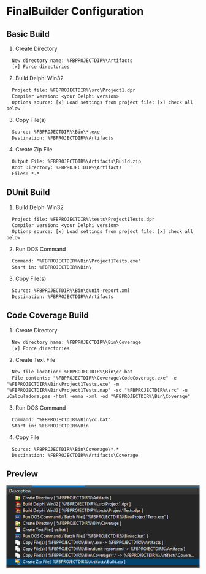 # FinalBuilder Configuration

## Basic Build

1. Create Directory

```
  New directory name: %FBPROJECTDIR%\Artifacts
  [x] Force directories
```

2. Build Delphi Win32

```
  Project file: %FBPROJECTDIR%\src\Project1.dpr
  Compiler version: <your Delphi version>
  Options source: [x] Load settings from project file: [x] check all below 
```

3. Copy File(s)

```
  Source: %FBPROJECTDIR%\Bin\*.exe
  Destination: %FBPROJECTDIR%\Artifacts
```

4. Create Zip File

```
  Output File: %FBPROJECTDIR%\Artifacts\Build.zip 
  Root Directory: %FBPROJECTDIR%\Artifacts
  Files: *.*
```

## DUnit Build

1. Build Delphi Win32

```
  Project file: %FBPROJECTDIR%\tests\Project1Tests.dpr 
  Compiler version: <your Delphi version>
  Options source: [x] Load settings from project file: [x] check all below 
```

2. Run DOS Command

```
  Command: "%FBPROJECTDIR%\Bin\Project1Tests.exe" 
  Start in: %FBPROJECTDIR%\Bin\
```

3. Copy File(s)

```
  Source: %FBPROJECTDIR%\Bin\dunit-report.xml
  Destination: %FBPROJECTDIR%\Artifacts
```

## Code Coverage Build

1. Create Directory

```
  New directory name: %FBPROJECTDIR%\Bin\Coverage
  [x] Force directories
```

2. Create Text File

```
  New file location: %FBPROJECTDIR%\Bin\cc.bat
  File contents: "%FBPROJECTDIR%\Coverage\CodeCoverage.exe" -e "%FBPROJECTDIR%\Bin\Project1Tests.exe" -m "%FBPROJECTDIR%\Bin\Project1Tests.map" -sd "%FBPROJECTDIR%\src" -u uCalculadora.pas -html -emma -xml -od "%FBPROJECTDIR%\Bin\Coverage"
```

3. Run DOS Command

```
  Command: "%FBPROJECTDIR%\Bin\cc.bat"
  Start in: %FBPROJECTDIR%\Bin
```

4. Copy File

```
  Source: %FBPROJECTDIR%\Bin\Coverage\*.*
  Destination: %FBPROJECTDIR%\Artifacts\Coverage
```
## Preview

![print-finalbuilder](print.png)